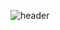 ![header](https://capsule-render.vercel.app/api?type=soft&color=auto&height=300&section=header&text=Kim%mi%jin&fontSize=30)
